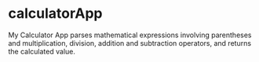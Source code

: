 # calculatorApp
My Calculator App parses mathematical expressions involving parentheses and multiplication, division, addition and subtraction operators,
and returns the calculated value.
